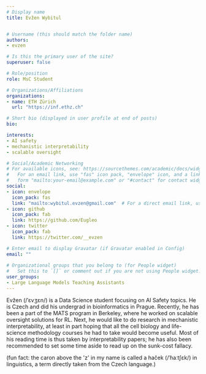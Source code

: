 ```yaml
---
# Display name
title: Evžen Wybitul


# Username (this should match the folder name)
authors:
- evzen

# Is this the primary user of the site?
superuser: false

# Role/position
role: MsC Student

# Organizations/Affiliations
organizations:
- name: ETH Zürich
  url: "https://inf.ethz.ch"

# Short bio (displayed in user profile at end of posts)
bio: 

interests:
- AI safety
- mechanistic interpretability
- scalable oversight

# Social/Academic Networking
# For available icons, see: https://sourcethemes.com/academic/docs/widgets/#icons
#   For an email link, use "fas" icon pack, "envelope" icon, and a link in the
#   form "mailto:your-email@example.com" or "#contact" for contact widget.
social:
- icon: envelope
  icon_pack: fas
  link: "mailto:wybitul.evzen@gmail.com"  # For a direct email link, use "mailto:test@example.org".
- icon: github
  icon_pack: fab
  link: https://github.com/Eugleo
- icon: twitter
  icon_pack: fab
  link: https://twitter.com/__evzen

# Enter email to display Gravatar (if Gravatar enabled in Config)
email: ""
  
# Organizational groups that you belong to (for People widget)
#   Set this to `[]` or comment out if you are not using People widget.  
user_groups:
- Large Language Models Teaching Assistants
---
```

Evžen (/ˈɛvʒɛn/) is a Data Science student focusing on AI Safety topics. He is Czech and did his undergrad in bioinformatics in Prague. Recently, he has been a part of the MATS program in Berkeley, where he worked on scalable oversight solutions for RL. Next, he would like to do research in mechanistic interpretability, at least in part hoping that all the cell biology and life-science methodology courses he had to take would become useful. Most of his reading time is thus taken by interpretability papers; he has also been recommended to set some time aside to read up on the sunk-cost fallacy.

(fun fact: the caron above the 'z' in my name is called a haček (/ˈɦaːtʃɛk/) in linguistics, a term directly taken from the Czech language.)
